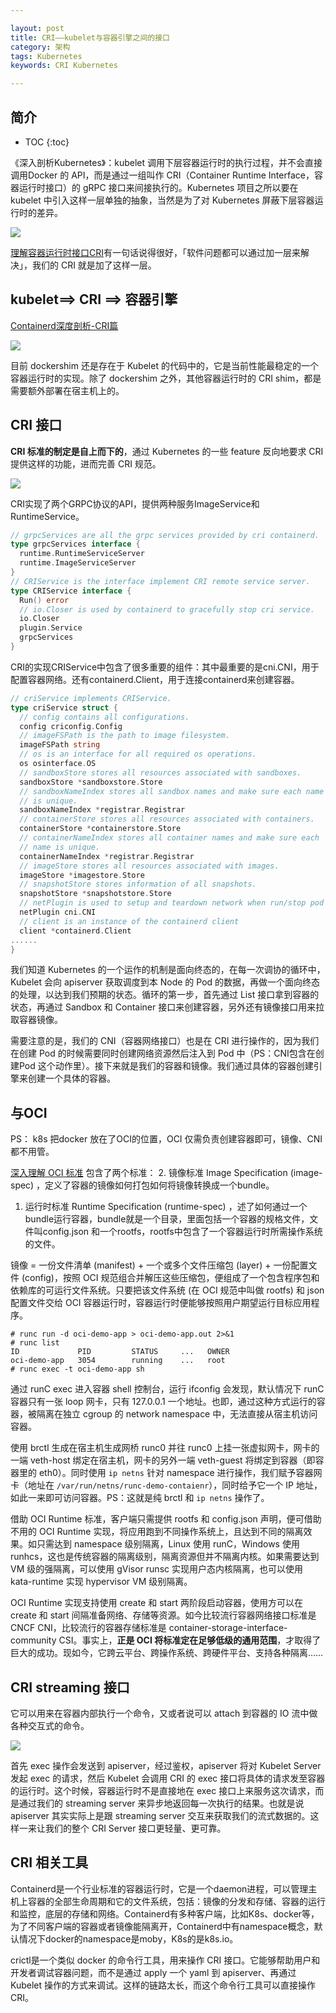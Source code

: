```yaml
---

layout: post
title: CRI——kubelet与容器引擎之间的接口
category: 架构
tags: Kubernetes
keywords: CRI Kubernetes

---
```


## 简介

* TOC
{:toc}

《深入剖析Kubernetes》：kubelet 调用下层容器运行时的执行过程，并不会直接调用Docker 的 API，而是通过一组叫作 CRI（Container Runtime Interface，容器运行时接口）的 gRPC 接口来间接执行的。Kubernetes 项目之所以要在 kubelet 中引入这样一层单独的抽象，当然是为了对 Kubernetes 屏蔽下层容器运行时的差异。

![](/public/upload/kubernetes/cri_shim.png)

[理解容器运行时接口CRI](https://mp.weixin.qq.com/s/rVgvH2MZoneVdQFxpXrhcg)有一句话说得很好，「软件问题都可以通过加一层来解决」，我们的 CRI 就是加了这样一层。

## kubelet==> CRI ==> 容器引擎

[Containerd深度剖析-CRI篇](https://mp.weixin.qq.com/s/1HCn7IEHusB3ONEacdv1LQ)

![](/public/upload/kubernetes/kubelet_cri.png)

目前 dockershim 还是存在于 Kubelet 的代码中的，它是当前性能最稳定的一个容器运行时的实现。除了 dockershim 之外，其他容器运行时的 CRI shim，都是需要额外部署在宿主机上的。

## CRI 接口

**CRI 标准的制定是自上而下的**，通过 Kubernetes 的一些 feature 反向地要求 CRI 提供这样的功能，进而完善 CRI 规范。

![](/public/upload/kubernetes/cri_overview.png)

CRI实现了两个GRPC协议的API，提供两种服务ImageService和RuntimeService。

```go
// grpcServices are all the grpc services provided by cri containerd.
type grpcServices interface {
  runtime.RuntimeServiceServer
  runtime.ImageServiceServer
}
// CRIService is the interface implement CRI remote service server.
type CRIService interface {
  Run() error
  // io.Closer is used by containerd to gracefully stop cri service.
  io.Closer
  plugin.Service
  grpcServices
}
```
CRI的实现CRIService中包含了很多重要的组件：其中最重要的是cni.CNI，用于配置容器网络。还有containerd.Client，用于连接containerd来创建容器。
```go
// criService implements CRIService.
type criService struct {
  // config contains all configurations.
  config criconfig.Config
  // imageFSPath is the path to image filesystem.
  imageFSPath string
  // os is an interface for all required os operations.
  os osinterface.OS
  // sandboxStore stores all resources associated with sandboxes.
  sandboxStore *sandboxstore.Store
  // sandboxNameIndex stores all sandbox names and make sure each name
  // is unique.
  sandboxNameIndex *registrar.Registrar
  // containerStore stores all resources associated with containers.
  containerStore *containerstore.Store
  // containerNameIndex stores all container names and make sure each
  // name is unique.
  containerNameIndex *registrar.Registrar
  // imageStore stores all resources associated with images.
  imageStore *imagestore.Store
  // snapshotStore stores information of all snapshots.
  snapshotStore *snapshotstore.Store
  // netPlugin is used to setup and teardown network when run/stop pod sandbox.
  netPlugin cni.CNI
  // client is an instance of the containerd client
  client *containerd.Client
......
}
```

我们知道 Kubernetes 的一个运作的机制是面向终态的，在每一次调协的循环中，Kubelet 会向 apiserver 获取调度到本 Node 的 Pod 的数据，再做一个面向终态的处理，以达到我们预期的状态。循环的第一步，首先通过 List 接口拿到容器的状态，再通过 Sandbox 和 Container 接口来创建容器，另外还有镜像接口用来拉取容器镜像。

需要注意的是，我们的 CNI（容器网络接口）也是在 CRI 进行操作的，因为我们在创建 Pod 的时候需要同时创建网络资源然后注入到 Pod 中（PS：CNI包含在创建Pod 这个动作里）。接下来就是我们的容器和镜像。我们通过具体的容器创建引擎来创建一个具体的容器。

## 与OCI 

PS： k8s 把docker 放在了OCI的位置，OCI 仅需负责创建容器即可，镜像、CNI 都不用管。 

[深入理解 OCI 标准](https://mp.weixin.qq.com/s/PkpECTClZcMWPqtctycv5A) 包含了两个标准：
2. 镜像标准 Image Specification (image-spec) ，定义了容器的镜像如何打包如何将镜像转换成一个bundle。
1. 运行时标准 Runtime Specification (runtime-spec) ，述了如何通过一个bundle运行容器，bundle就是一个目录，里面包括一个容器的规格文件，文件叫config.json 和一个rootfs，rootfs中包含了一个容器运行时所需操作系统的文件。

镜像 = 一份文件清单 (manifest) + 一个或多个文件压缩包 (layer) + 一份配置文件 (config)，按照 OCI 规范组合并解压这些压缩包，便组成了一个包含程序包和依赖库的可运行文件系统。只要把该文件系统 (在 OCI 规范中叫做 rootfs) 和 json 配置文件交给 OCI 容器运行时，容器运行时便能够按照用户期望运行目标应用程序。

```
# runc run -d oci-demo-app > oci-demo-app.out 2>&1
# runc list
ID             PID         STATUS     ...   OWNER
oci-demo-app   3054        running    ...   root
# runc exec -t oci-demo-app sh
```

通过 runC exec 进入容器 shell 控制台，运行 ifconfig 会发现，默认情况下 runC 容器只有一张 loop 网卡，只有 127.0.0.1 一个地址。也即，通过这种方式运行的容器，被隔离在独立 cgroup 的 network namespace 中，无法直接从宿主机访问容器。

使用 brctl 生成在宿主机生成网桥 runc0 并往 runc0 上挂一张虚拟网卡，网卡的一端 veth-host 绑定在宿主机，网卡的另外一端 veth-guest 将绑定到容器（即容器里的 eth0）。同时使用 `ip netns` 针对 namespace 进行操作，我们赋予容器网卡（地址在 `/var/run/netns/runc-demo-contaienr`），同时给予它一个 IP 地址，如此一来即可访问容器。PS：这就是纯 brctl 和 `ip netns` 操作了。

借助 OCI Runtime 标准，客户端只需提供 rootfs 和 config.json 声明，便可借助不用的 OCI Runtime 实现，将应用跑到不同操作系统上，且达到不同的隔离效果。如只需达到 namespace 级别隔离，Linux 使用 runC，Windows 使用 runhcs，这也是传统容器的隔离级别，隔离资源但并不隔离内核。如果需要达到 VM 级的强隔离，可以使用 gVisor runsc 实现用户态内核隔离，也可以使用 kata-runtime 实现 hypervisor VM 级别隔离。

OCI Runtime 实现支持使用 create 和 start 两阶段启动容器，使用方可以在 create 和 start 间隔准备网络、存储等资源。如今比较流行容器网络接口标准是 CNCF CNI，比较流行的容器存储标准是 container-storage-interface-community CSI。事实上，**正是 OCI 将标准定在足够低级的通用范围**，才取得了巨大的成功。现如今，它跨云平台、跨操作系统、跨硬件平台、支持各种隔离……

##  CRI streaming 接口

它可以用来在容器内部执行一个命令，又或者说可以 attach 到容器的 IO 流中做各种交互式的命令。

![](/public/upload/kubernetes/cri_stream.png)

首先 exec 操作会发送到 apiserver，经过鉴权，apiserver 将对 Kubelet Server 发起 exec 的请求，然后 Kubelet 会调用 CRI 的 exec 接口将具体的请求发至容器的运行时。这个时候，容器运行时不是直接地在 exec 接口上来服务这次请求，而是通过我们的 streaming server 来异步地返回每一次执行的结果。也就是说 apiserver 其实实际上是跟 streaming server 交互来获取我们的流式数据的。这样一来让我们的整个 CRI Server 接口更轻量、更可靠。

## CRI 相关工具

Containerd是一个行业标准的容器运行时，它是一个daemon进程，可以管理主机上容器的全部生命周期和它的文件系统，包括：镜像的分发和存储、容器的运行和监控，底层的存储和网络。Containerd有多种客户端，比如K8s、docker等，为了不同客户端的容器或者镜像能隔离开，Containerd中有namespace概念，默认情况下docker的namespace是moby，K8s的是k8s.io。

crictl是一个类似 docker 的命令行工具，用来操作 CRI 接口。它能够帮助用户和开发者调试容器问题，而不是通过 apply 一个 yaml 到 apiserver、再通过 Kubelet 操作的方式来调试。这样的链路太长，而这个命令行工具可以直接操作 CRI。
